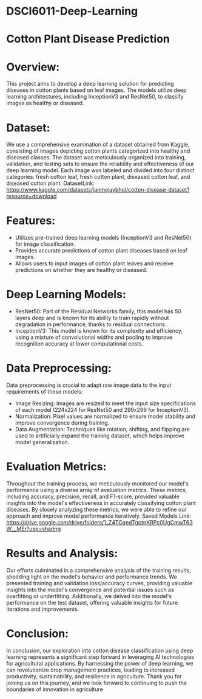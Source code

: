 # DSCI6011-Deep-Learning
# Cotton Plant Disease Prediction
# Overview:
This project aims to develop a deep learning solution for predicting diseases in cotton plants based on leaf images. The models utilize deep learning architectures, including InceptionV3 and ResNet50, to classify images as healthy or diseased.
# Dataset:
We use a comprehensive examination of a dataset obtained from Kaggle, consisting of images depicting cotton plants categorized into healthy and diseased classes. The dataset was meticulously organized into training, validation, and testing sets to ensure the reliability and effectiveness of our deep learning model. Each image was labeled and divided into four distinct categories: fresh cotton leaf, fresh cotton plant, diseased cotton leaf, and diseased cotton plant.
DatasetLink: https://www.kaggle.com/datasets/janmejaybhoi/cotton-disease-dataset?resource=download 
# Features:
- Utilizes pre-trained deep learning models (InceptionV3 and ResNet50) for image classification.
- Provides accurate predictions of cotton plant diseases based on leaf images.
- Allows users to input images of cotton plant leaves and receive predictions on whether they are healthy or diseased.
# Deep Learning Models:
- ResNet50: Part of the Residual Networks family, this model has 50 layers deep and is known for its ability to train rapidly without degradation in performance, thanks to residual connections.
- InceptionV3: This model is known for its complexity and efficiency, using a mixture of convolutional widths and pooling to improve recognition accuracy at lower computational costs.
# Data Preprocessing: 
Data preprocessing is crucial to adapt raw image data to the input requirements of these models:

- Image Resizing: Images are resized to meet the input size specifications of each model (224x224 for ResNet50 and 299x299 for InceptionV3).
- Normalization: Pixel values are normalized to ensure model stability and improve convergence during training.
- Data Augmentation: Techniques like rotation, shifting, and flipping are used to artificially expand the training dataset, which helps improve model generalization.
# Evaluation Metrics:
Throughout the training process, we meticulously monitored our model's performance using a diverse array of evaluation metrics. These metrics, including accuracy, precision, recall, and F1-score, provided valuable insights into the model's effectiveness in accurately classifying cotton plant diseases. By closely analyzing these metrics, we were able to refine our approach and improve model performance iteratively.
Saved Models Link: https://drive.google.com/drive/folders/1_Z4TCqedTgptnKRPc0UgCmwT63W__MEr?usp=sharing
# Results and Analysis:
Our efforts culminated in a comprehensive analysis of the training results, shedding light on the model's behavior and performance trends. We presented training and validation loss/accuracy curves, providing valuable insights into the model's convergence and potential issues such as overfitting or underfitting. Additionally, we delved into the model's performance on the test dataset, offering valuable insights for future iterations and improvements.
# Conclusion:
In conclusion, our exploration into cotton disease classification using deep learning represents a significant step forward in leveraging AI technologies for agricultural applications. By harnessing the power of deep learning, we can revolutionize crop management practices, leading to increased productivity, sustainability, and resilience in agriculture. Thank you for joining us on this journey, and we look forward to continuing to push the boundaries of innovation in agriculture

